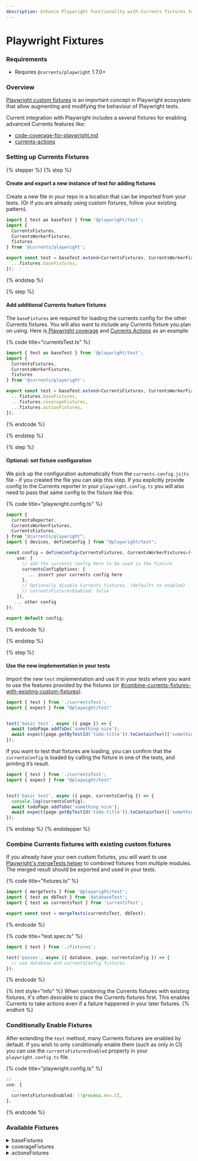 ```yaml
---
description: Enhance Playwright functionality with Currents fixtures for Playwright
---
```


# Playwright Fixtures

### Requirements

* Requires `@currents/playwright` 1.7.0+

### Overview

[Playwright custom fixtures](https://playwright.dev/docs/test-fixtures) is an important concept in Playwright ecosystem that allow augmenting and modifying the behaviour of Playwright tests.

Current integration with Playwright includes a several fixtures for enabling advanced Currents features like:

* [code-coverage-for-playwright.md](../../../guides/coverage/code-coverage-for-playwright.md "mention")
* [currents-actions](../../../guides/currents-actions/ "mention")

### Setting up Currents Fixtures

{% stepper %}
{% step %}
#### Create and export a new instance of test for adding fixtures

Create a new file in your repo in a location that can be imported from your tests. (Or if you are already using custom fixtures, follow your existing pattern).

```typescript
import { test as baseTest } from '@playwright/test';
import { 
  CurrentsFixtures,
  CurrentsWorkerFixtures,
  fixtures
} from '@currents/playwright';

export const test = baseTest.extend<CurrentsFixtures, CurrentsWorkerFixtures>({
  ...fixtures.baseFixtures,
});
```


{% endstep %}

{% step %}
#### Add additional Currents feature fixtures

The `baseFixtures` are required for loading the currents config for the other Currents fixtures. You will also want to include any Currents fixture you plan on using. Here is[ Playwright coverage](../../../guides/coverage/#code-coverage-for-playwright) and [Currents Actions](../../../guides/currents-actions/setup-currents-actions.md) as an example:

{% code title="currentsTest.ts" %}
```typescript
import { test as baseTest } from '@playwright/test';
import { 
  CurrentsFixtures,
  CurrentsWorkerFixtures,
  fixtures
} from '@currents/playwright';

export const test = baseTest.extend<CurrentsFixtures, CurrentsWorkerFixtures>({
  ...fixtures.baseFixtures,
  ...fixtures.coverageFixtures,
  ...fixtures.actionFixtures,
});
```
{% endcode %}


{% endstep %}

{% step %}
#### Optional: set fixture configuration

We pick up the configuration automatically from the `currents.config.js|ts` file - if you created the file you can skip this step. If you explicitly provide config to the Currents reporter in your `playwright.config.ts` you will also need to pass that same config to the fixture like this:

{% code title="playwright.config.ts" %}
```typescript
import {
  currentsReporter,
  CurrentsWorkerFixtures,
  CurrentsFixtures,
} from "@currents/playwright";
import { devices, defineConfig } from "@playwright/test";

const config = defineConfig<CurrentsFixtures, CurrentsWorkerFixtures>({
    use: {
      // add the currents config here to be used in the fixture
      currentsConfigOptions: {
        ... insert your currents config here
      },
      // Optionally disable Currents fixtures. (defaults to enabled)
      // currentsFixturesEnabled: false
    }),
   ... other config
});

export default config;
```
{% endcode %}


{% endstep %}

{% step %}
#### Use the new implementation in your tests

Import the new `test` implementation and use it in your tests where you want to use the features provided by the fixtures (or [#combine-currents-fixtures-with-existing-custom-fixtures](playwright-fixtures.md#combine-currents-fixtures-with-existing-custom-fixtures "mention")).

```typescript
import { test } from './currentsTest';
import { expect } from "@playwight/test"


test('basic test', async ({ page }) => {
  await todoPage.addToDo('something nice');
  await expect(page.getByTestId('todo-title')).toContainText(['something nice']);
});
```

If you want to test that fixtures are loading, you can confirm that the `currentsConfig` is loaded by calling the fixture in one of the tests, and printing it’s result.

```typescript
import { test } from './currentsTest';
import { expect } from "@playwight/test"


test('basic test', async ({ page, currentsConfig }) => {
  console.log(currentsConfig);
  await todoPage.addToDo('something nice');
  await expect(page.getByTestId('todo-title')).toContainText(['something nice']);
});
```
{% endstep %}
{% endstepper %}

### Combine Currents fixtures with existing custom fixtures

If you already have your own custom fixtures, you will want to use [Playwright's mergeTests helper](https://playwright.dev/docs/test-fixtures#combine-custom-fixtures-from-multiple-modules) to combined fixtures from multiple modules. The merged result should be exported and used in your tests.

{% code title="fixtures.ts" %}
```typescript
import { mergeTests } from '@playwright/test';
import { test as dbTest } from 'databaseTest';
import { test as currentsTest } from 'currentsTest';

export const test = mergeTests(currentsTest, dbTest);
```
{% endcode %}

{% code title="test.spec.ts" %}
```typescript
import { test } from './fixtures';

test('passes', async ({ database, page, currentsConfig }) => {
  // use database and currentsConfig fixtures.
});
```
{% endcode %}

{% hint style="info" %}
When combining the Currents fixtures with existing fixtures, it's often desirable to place the Currents fixtures first. This enables Currents to take actions even if a failure happened in your later fixtures.&#x20;
{% endhint %}



### Conditionally Enable Fixtures

After extending the  `test` method, many Currents fixtures are enabled by default. If you wish to only conditionally enable them (such as only in CI) you can use the `currentsFixturesEnabled` property in your `playwright.config.ts` file.

{% code title="playwright.config.ts" %}
```typescript
// ...
use: {
  ...
  currentsFixturesEnabled: !!process.env.CI,
},
```
{% endcode %}



### Available Fixtures

<details>

<summary>baseFixtures</summary>

* `curentsConfigOptions`&#x20;
* `currentsConfig`
* `gitInfo`

Other Currents fixtures depend on these. They are loaded once per worker.&#x20;

</details>

<details>

<summary>coverageFixtures</summary>

* `context`

See [#code-coverage-for-playwright](../../../guides/coverage/#code-coverage-for-playwright "mention")for details

</details>

<details>

<summary>actionsFixtures</summary>

Available for in `@currents/playwright` v1.9.0+

See [currents-actions](../../../guides/currents-actions/ "mention")  for details

</details>

